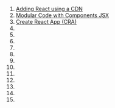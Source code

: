<ol>
    <li><a href="addingReactToCode.html">Adding React using a CDN</a></li>
    <li><a href="ModularCode.html">Modular Code with Components JSX</a></li>
    <li><a href="discoverCRA.html">Create React App (CRA)</a></li>
    <li><a href=""></a></li>
    <li><a href=""></a></li>
    <li><a href=""></a></li>
    <li><a href=""></a></li>
    <li><a href=""></a></li>
    <li><a href=""></a></li>
    <li><a href=""></a></li>
    <li><a href=""></a></li>
    <li><a href=""></a></li>
    <li><a href=""></a></li>
    <li><a href=""></a></li>
    <li><a href=""></a></li>
</ol>
